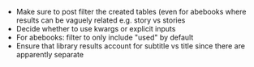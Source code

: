 * Make sure to post filter the created tables (even for abebooks where results can be vaguely related e.g. story vs stories 
* Decide whether to use kwargs or explicit inputs
* For abebooks: filter to only include "used" by default
* Ensure that library results account for subtitle vs title since there are apparently separate 
